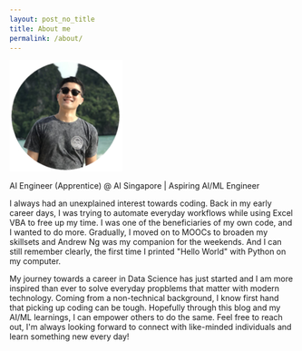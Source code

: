 ```yaml
---
layout: post_no_title
title: About me
permalink: /about/
---
```


![](images/beach_200.png)


AI Engineer (Apprentice) @ AI Singapore | Aspiring AI/ML Engineer 

I always had an unexplained interest towards coding. Back in my early career days, I was trying to automate everyday workflows while using Excel VBA to free up my time. I was one of the beneficiaries of my own code, and I wanted to do more. Gradually, I moved on to MOOCs to broaden my skillsets and Andrew Ng was my companion for the weekends. And I can still remember clearly, the first time I printed "Hello World" with Python on my computer.

My journey towards a career in Data Science has just started and I am more inspired than ever to solve everyday propblems that matter with modern technology. Coming from a non-technical background, I know first hand that picking up coding can be tough. Hopefully through this blog and my AI/ML learnings, I can empower others to do the same. Feel free to reach out, I'm always looking forward to connect with like-minded individuals and learn something new every day!
